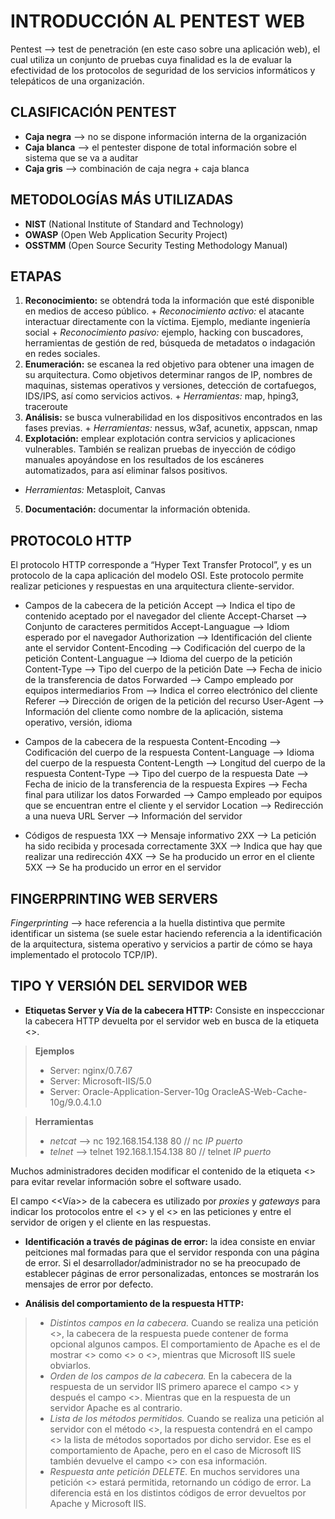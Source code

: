# INTRODUCCIÓN AL PENTEST WEB

Pentest —> test de penetración (en este caso sobre una aplicación web), el cual utiliza un conjunto de pruebas cuya finalidad es la de evaluar la efectividad de los protocolos de seguridad de los servicios informáticos y telepáticos de una organización.


## CLASIFICACIÓN PENTEST

- **Caja negra** —> no se dispone información interna de la organización
- **Caja blanca** —> el pentester dispone de total información sobre el sistema que se va a auditar
- **Caja gris** —>  combinación de caja negra + caja blanca


## METODOLOGÍAS MÁS UTILIZADAS

- **NIST** (National Institute of Standard and Technology)
- **OWASP** (Open Web Application Security Project)
- **OSSTMM** (Open Source Security Testing Methodology Manual)


## ETAPAS

1. **Reconocimiento:** se obtendrá toda la información que esté disponible en medios de acceso público.
		  + *Reconocimiento activo:* el atacante interactuar directamente con la víctima. Ejemplo, mediante ingeniería social
		  + *Reconocimiento pasivo:* ejemplo, hacking con buscadores, herramientas de gestión de red, búsqueda de metadatos o indagación en redes sociales.
2. **Enumeración:** se escanea la red objetivo para obtener una imagen de su arquitectura. Como objetivos determinar rangos de IP, nombres de maquinas, sistemas operativos y versiones, detección de cortafuegos, IDS/IPS, así como servicios activos.
		  + *Herramientas:* map, hping3, traceroute
3. **Análisis:** se busca vulnerabilidad en los dispositivos encontrados en las fases previas.
		  + *Herramientas:* nessus, w3af, acunetix, appscan, nmap
4. **Explotación:** emplear explotación contra servicios y aplicaciones vulnerables. También se realizan pruebas de inyección de código manuales apoyándose en los resultados de los escáneres automatizados, para así eliminar falsos positivos.
  + *Herramientas:* Metasploit, Canvas
5. **Documentación:** documentar la información obtenida.


## PROTOCOLO HTTP

El protocolo HTTP corresponde a “Hyper Text Transfer Protocol”, y es un protocolo de la capa aplicación del modelo OSI.
Este protocolo permite realizar peticiones y respuestas en una arquitectura cliente-servidor.

- Campos de la cabecera de la petición
	Accept —> Indica el tipo de contenido aceptado por el navegador del cliente
	Accept-Charset —> Conjunto de caracteres permitidos
	Accept-Languague —> Idiom esperado por el navegador
	Authorization —> Identificación del cliente ante el servidor
	Content-Encoding —> Codificación del cuerpo de la petición
	Content-Languague —> Idioma del cuerpo de la petición
	Content-Type —> Tipo del cuerpo de la petición
	Date —> Fecha de inicio de la transferencia de datos
	Forwarded —> Campo empleado por equipos intermediarios
	From —> Indica el correo electrónico del cliente
	Referer —> Dirección de origen de la petición del recurso
	User-Agent —> Información del cliente como nombre de la aplicación, sistema operativo, versión, idioma

- Campos de la cabecera de la respuesta
	Content-Encoding —> Codificación del cuerpo de la respuesta
	Content-Language —> Idioma del cuerpo de la respuesta
	Content-Length —> Longitud del cuerpo de la respuesta
	Content-Type —> Tipo del cuerpo de la respuesta
	Date —> Fecha de inicio de la transferencia de la respuesta
	Expires —> Fecha final para utilizar los datos
	Forwarded —> Campo empleado por equipos que se encuentran entre el cliente y el servidor
	Location —> Redirección a una nueva URL
	Server —> Información del servidor

- Códigos de respuesta
	1XX —> Mensaje informativo
	2XX —> La petición ha sido recibida y procesada correctamente
	3XX —> Indica que hay que realizar una redirección
	4XX —> Se ha producido un error en el cliente
	5XX —> Se ha producido un error en el servidor
	
## FINGERPRINTING WEB SERVERS

*Fingerprinting* --> hace referencia a la huella distintiva que permite identificar un sistema (se suele estar haciendo referencia a la identificación de la arquitectura, sistema operativo y servicios a partir de cómo se haya implementado el protocolo TCP/IP).

## TIPO Y VERSIÓN DEL SERVIDOR WEB

- **Etiquetas Server y Vía de la cabecera HTTP:** Consiste en inspecccionar la cabecera HTTP devuelta por el servidor web en busca de la etiqueta <<Server>>.
	
> **Ejemplos**
>  + Server: nginx/0.7.67
>  + Server: Microsoft-IIS/5.0
>  + Server: Oracle-Application-Server-10g OracleAS-Web-Cache-10g/9.0.4.1.0

> **Herramientas**
>  + *netcat* --> nc 192.168.154.138 80 // nc *IP* *puerto*
>  + *telnet* --> telnet 192.168.1.154.138 80 // telnet *IP* *puerto*

Muchos administradores deciden modificar el contenido de la etiqueta <<Server>> para evitar revelar información sobre el software usado.
	
El campo <<Vía>> de la cabecera es utilizado por *proxies* y *gateways* para indicar los protocolos entre el <<User Agent>> y el <<Server>> en las peticiones y entre el servidor de origen y el cliente en las respuestas.
	
- **Identificación a través de páginas de error:** la idea consiste en enviar peitciones mal formadas para que el servidor responda con una página de error. Si el desarrollador/administrador no se ha preocupado de establecer páginas de error personalizadas, entonces se mostrarán los mensajes de error por defecto.

- **Análisis del comportamiento de la respuesta HTTP:**
>  + *Distintos campos en la cabecera.* Cuando se realiza una petición <<HEAD>>, la cabecera de la respuesta puede contener de forma opcional algunos campos. El comportamiento de Apache es el de mostrar <<tags>> como <<Expires>> o <<Vary>>, mientras que Microsoft IIS suele obviarlos.
>  + *Orden de los campos de la cabecera.* En la cabecera de la respuesta de un servidor IIS primero aparece el campo <<Server>> y después el campo <<Date>>. Mientras que en la respuesta de un servidor Apache es al contrario.
>  + *Lista de los métodos permitidos.* Cuando se realiza una petición al servidor con el método <<OPTIONS>>, la respuesta contendrá en el campo <<Allow>> la lista de métodos soportados por dicho servidor. Ese es el comportamiento de Apache, pero en el caso de Microsoft IIS también devuelve el campo <<Public>> con esa información.
>  + *Respuesta ante petición DELETE.* En muchos servidores una petición <<DELETE>> estará permitida, retornando un código de error. La diferencia está en los distintos códigos de error devueltos por Apache y Microsoft IIS.
